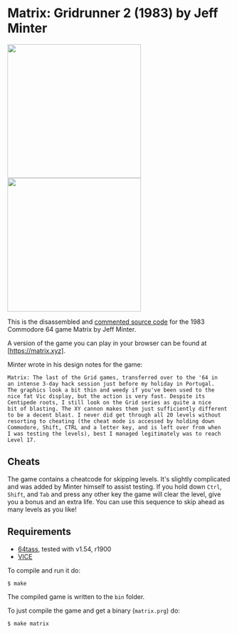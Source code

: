 # Matrix: Gridrunner 2 (1983) by Jeff Minter
<img src="https://user-images.githubusercontent.com/58846/102926230-8f95c700-448c-11eb-9895-d1f0827f2aff.png" height=300><img src="https://user-images.githubusercontent.com/58846/103443412-f8342f00-4c56-11eb-8658-065a48b5f8e3.gif" height=300>


This is the disassembled and [commented source code] for the 1983 Commodore 64 game Matrix by Jeff Minter. 

A version of the game you can play in your browser can be found at [https://matrix.xyz].

Minter wrote in his design notes for the game:
```
Matrix: The last of the Grid games, transferred over to the '64 in
an intense 3-day hack session just before my holiday in Portugal.
The graphics look a bit thin and weedy if you've been used to the
nice fat Vic display, but the action is very fast. Despite its
Centipede roots, I still look on the Grid series as quite a nice
bit of blasting. The XY cannon makes them just sufficiently different
to be a decent blast. I never did get through all 20 levels without
resorting to cheating (the cheat mode is accessed by holding down
Commodore, Shift, CTRL and a letter key, and is left over from when
I was testing the levels), best I managed legitimately was to reach
Level 17.
```

## Cheats

The game contains a cheatcode for skipping levels. It's slightly complicated
and was added by Minter himself to assist testing. If you hold down `Ctrl`,
`Shift`, and `Tab` and press any other key the game will clear the level, give
you a bonus and an extra life. You can use this sequence to skip ahead as many
levels as you like!

## Requirements

* [64tass][64tass], tested with v1.54, r1900
* [VICE][vice]

[64tass]: http://tass64.sourceforge.net/
[vice]: http://vice-emu.sourceforge.net/
[https://matrix.xyz]: https://mwenge.github.io/matrix.xyz
[commented source code]:https://github.com/mwenge/matrix/blob/master/src/

To compile and run it do:

```sh
$ make
```
The compiled game is written to the `bin` folder. 

To just compile the game and get a binary (`matrix.prg`) do:

```sh
$ make matrix
```

